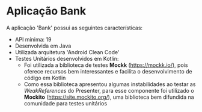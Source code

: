 # Aplicação Bank

A aplicação 'Bank' possui as seguintes características:
- API mínima: 19
- Desenvolvida em Java
- Utilizada arquitetura 'Android Clean Code'
- Testes Unitários desenvolvidos em Kotlin:
  - Foi utilizada a biblioteca de testes **Mockk** (https://mockk.io/), pois oferece recursos bem interessantes e facilita o desenvolvimento de código em Kotlin
  - Como essa biblioteca apresentou algumas instabilidades ao testar as *WeakReferences* do Presenter, para esse componente foi utilizado o **Mockito** (https://site.mockito.org/), uma biblioteca bem difundida na comunidade para testes unitários 
